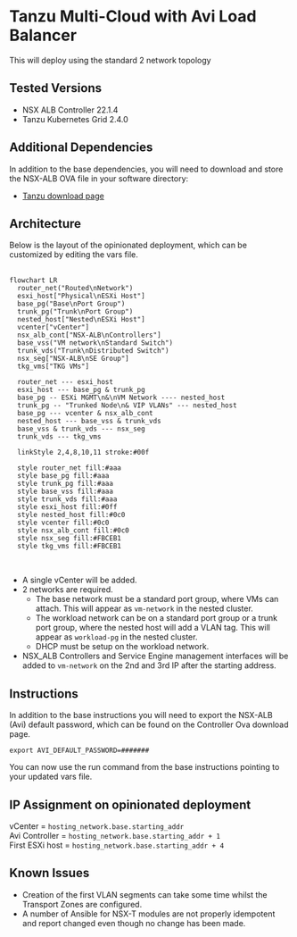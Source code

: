 # Tanzu Multi-Cloud with Avi Load Balancer
This will deploy using the standard 2 network topology

## Tested Versions
- NSX ALB Controller 22.1.4
- Tanzu Kubernetes Grid 2.4.0

## Additional Dependencies
In addition to the base dependencies, you will need to download and store the NSX-ALB OVA file in your software directory:
- [Tanzu download page](https://my.vmware.com/en/group/vmware/downloads/info/slug/infrastructure_operations_management/vmware_tanzu_kubernetes_grid/1_x)

## Architecture
Below is the layout of the opinionated deployment, which can be customized by editing the vars file.</br></br>

```mermaid
flowchart LR
  router_net("Routed\nNetwork")
  esxi_host["Physical\nESXi Host"]
  base_pg("Base\nPort Group")
  trunk_pg("Trunk\nPort Group")
  nested_host["Nested\nESXi Host"]
  vcenter["vCenter"]
  nsx_alb_cont["NSX-ALB\nControllers"]
  base_vss("VM network\nStandard Switch")
  trunk_vds("Trunk\nDistributed Switch")
  nsx_seg["NSX-ALB\nSE Group"]
  tkg_vms["TKG VMs"]

  router_net --- esxi_host
  esxi_host --- base_pg & trunk_pg
  base_pg -- ESXi MGMT\n&\nVM Network ---- nested_host
  trunk_pg -- "Trunked Node\n& VIP VLANs" --- nested_host
  base_pg --- vcenter & nsx_alb_cont
  nested_host --- base_vss & trunk_vds
  base_vss & trunk_vds --- nsx_seg
  trunk_vds --- tkg_vms
  
  linkStyle 2,4,8,10,11 stroke:#00f

  style router_net fill:#aaa
  style base_pg fill:#aaa
  style trunk_pg fill:#aaa
  style base_vss fill:#aaa
  style trunk_vds fill:#aaa
  style esxi_host fill:#0ff
  style nested_host fill:#0c0
  style vcenter fill:#0c0
  style nsx_alb_cont fill:#0c0
  style nsx_seg fill:#FBCEB1
  style tkg_vms fill:#FBCEB1
```

</br>

- A single vCenter will be added.
- 2 networks are required. 
  - The base network must be a standard port group, where VMs can attach. This will appear as `vm-network` in the nested cluster.
  - The workload network can be on a standard port group or a trunk port group, where the nested host will add a VLAN tag. This will appear as `workload-pg` in the nested cluster.
  - DHCP must be setup on the workload network.
- NSX_ALB Controllers and Service Engine management interfaces will be added to `vm-network` on the 2nd and 3rd IP after the starting address.

## Instructions
In addition to the base instructions you will need to export the NSX-ALB (Avi) default password, which can be found on the Controller Ova download page.
```
export AVI_DEFAULT_PASSWORD=#######
```
You can now use the run command from the base instructions pointing to your updated vars file.

## IP Assignment on opinionated deployment

vCenter = `hosting_network.base.starting_addr`<br/>
Avi Controller = `hosting_network.base.starting_addr + 1`<br/>
First ESXi host = `hosting_network.base.starting_addr + 4`<br/>

## Known Issues
- Creation of the first VLAN segments can take some time whilst the Transport Zones are configured.
- A number of Ansible for NSX-T modules are not properly idempotent and report changed even though no change has been made.